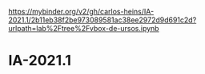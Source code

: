https://mybinder.org/v2/gh/carlos-heins/IA-2021.1/2b11eb38f2be973089581ac38ee2972d9d691c2d?urlpath=lab%2Ftree%2Fvbox-de-ursos.ipynb
# IA-2021.1
